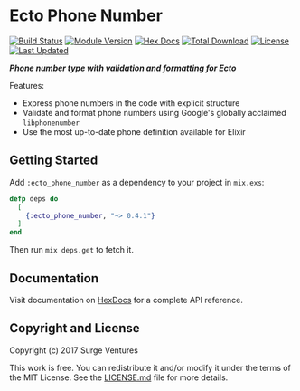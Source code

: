 # Ecto Phone Number

[![Build Status](https://img.shields.io/circleci/project/github/surgeventures/ecto-phone-number/master.svg)](https://circleci.com/gh/surgeventures/surgeventures/ecto-phone-number/tree/master)
[![Module Version](https://img.shields.io/hexpm/v/ecto_phone_number.svg)](https://hex.pm/packages/ecto_phone_number)
[![Hex Docs](https://img.shields.io/badge/hex-docs-lightgreen.svg)](https://hexdocs.pm/ecto_phone_number/)
[![Total Download](https://img.shields.io/hexpm/dt/ecto_phone_number.svg)](https://hex.pm/packages/ecto_phone_number)
[![License](https://img.shields.io/hexpm/l/ecto_phone_number.svg)](https://github.com/surgeventures/ecto-phone-number/blob/master/LICENSE.md)
[![Last Updated](https://img.shields.io/github/last-commit/surgeventures/ecto-phone-number.svg)](https://github.com/surgeventures/ecto-phone-number/commits/master)


***Phone number type with validation and formatting for Ecto***

Features:

- Express phone numbers in the code with explicit structure
- Validate and format phone numbers using Google's globally acclaimed `libphonenumber`
- Use the most up-to-date phone definition available for Elixir

## Getting Started

Add `:ecto_phone_number` as a dependency to your project in `mix.exs`:

```elixir
defp deps do
  [
    {:ecto_phone_number, "~> 0.4.1"}
  ]
end
```

Then run `mix deps.get` to fetch it.

## Documentation

Visit documentation on [HexDocs](https://hexdocs.pm/ecto_phone_number) for a complete API reference.


## Copyright and License

Copyright (c) 2017 Surge Ventures

This work is free. You can redistribute it and/or modify it under the
terms of the MIT License. See the [LICENSE.md](./LICENSE.md) file for more details.
